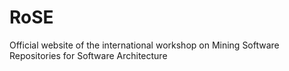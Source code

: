 # RoSE 

Official website of the international workshop on Mining Software Repositories for Software Architecture
